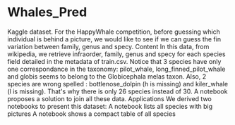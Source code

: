 # Whales_Pred
Kaggle dataset. For the HappyWhale competition, before guessing which individual is behind a picture, we would like to see if we can guess the fin variation between family, genus and specy.  Content  In this data, from wikipedia, we retrieve infraorder, family, genus and specy for each species field detailed in the metadata of train.csv.  Notice that 3 species have only one correspondance in the taxonomy: pilot_whale, long_finned_pilot_whale and globis seems to belong to the Globicephala melas taxon. Also, 2 species are wrong spelled : bottlenose_dolpin (h is missing) and kiler_whale (l is missing). That's why there is only 26 species instead of 30. A notebook proposes a solution to join all these data.  Applications  We derived two notebooks to present this dataset:  A notebook lists all species with big pictures A notebook shows a compact table of all species

